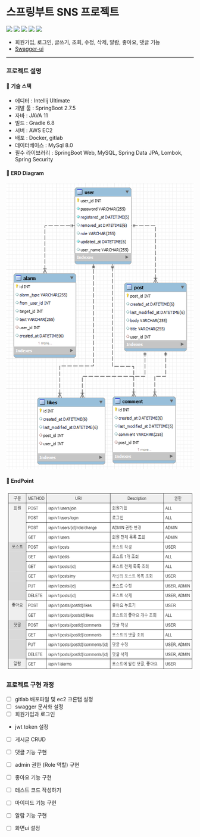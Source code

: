 # 스프링부트 SNS 프로젝트
<img src="https://img.shields.io/badge/mysql-4479A1?style=for-the-badge&logo=mysql&logoColor=white">
<img src="https://img.shields.io/badge/springboot-6DB33F?style=for-the-badge&logo=springboot&logoColor=white">
<img src="https://img.shields.io/badge/springsecurity-6DB33F?style=for-the-badge&logo=springsecurity&logoColor=white">
<img src="https://img.shields.io/badge/AmazonEC2-FF9900?style=for-the-badge&logo=Amazon EC2&logoColor=white">
<img src="https://img.shields.io/badge/docker-2496ED?style=for-the-badge&logo=docker&logoColor=white">

- 회원가입, 로그인, 글쓰기, 조회, 수정, 삭제, 알람, 좋아요, 댓글 기능
- [Swagger-ui](http://ec2-3-38-172-197.ap-northeast-2.compute.amazonaws.com:8080/swagger-ui/#/)
---
### 프로젝트 설명
#### 🥇 기술 스택
- 에디터 : Intellij Ultimate
- 개발 툴 : SpringBoot 2.7.5
- 자바 : JAVA 11
- 빌드 : Gradle 6.8
- 서버 : AWS EC2
- 배포 : Docker, gitlab
- 데이터베이스 : MySql 8.0
- 필수 라이브러리 : SpringBoot Web, MySQL, Spring Data JPA, Lombok, Spring Security

#### 🥈 ERD Diagram
<img src="src/main/resources/images/erd_1.png" width="515" height="769"/>

#### 🥉 EndPoint
<img src="src/main/resources/images/endpoint.png" width="600" height="483"/>

### 프로젝트 구현 과정
- [ ] gitlab 배포파일 및 ec2 크론탭 설정
- [ ] swagger 문서화 설정
- [ ] 회원가입과 로그인
- jwt token 설정
- [ ] 게시글 CRUD
- [ ] 댓글 기능 구현
- [ ] admin 권한 (Role 역할) 구현
- [ ] 좋아요 기능 구현
- [ ] 테스트 코드 작성하기
- [ ] 마이피드 기능 구현
- [ ] 알람 기능 구현
- [ ] 화면ui 설정

